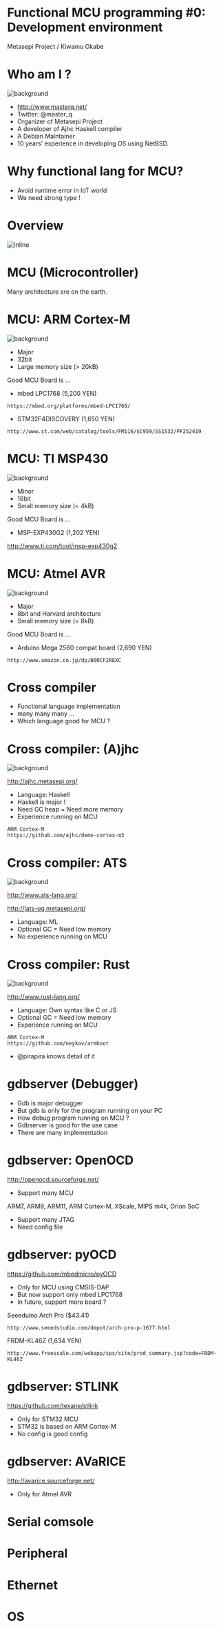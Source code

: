 # Functional MCU programming #0: Development environment

Metasepi Project / Kiwamu Okabe

# Who am I ?
![background](img/enjoy.png)

* http://www.masterq.net/
* Twitter: @master_q
* Organizer of Metasepi Project
* A developer of Ajhc Haskell compiler
* A Debian Maintainer
* 10 years' experience in developing OS using NetBSD.

# Why functional lang for MCU?

* Avoid runtime error in IoT world
* We need strong type !

# Overview

![inline](draw/env_overview.png)

# MCU (Microcontroller)

Many architecture are on the earth.

# MCU: ARM Cortex-M
![background](img/mbed_x_stm32.png)

* Major
* 32bit
* Large memory size (> 20kB)

Good MCU Board is ...

* mbed LPC1768 (5,200 YEN)

~~~
https://mbed.org/platforms/mbed-LPC1768/
~~~

* STM32F4DISCOVERY (1,650 YEN)

~~~
http://www.st.com/web/catalog/tools/FM116/SC959/SS1532/PF252419
~~~

# MCU: TI MSP430
![background](img/msp-exp430g2_launchpad.png)

* Minor
* 16bit
* Small memory size (< 4kB)

Good MCU Board is ...

* MSP-EXP430G2 (1,202 YEN)

http://www.ti.com/tool/msp-exp430g2

# MCU: Atmel AVR
![background](img/ArduinoMega2560.png)

* Major
* 8bit and Harvard architecture
* Small memory size (< 8kB)

Good MCU Board is ...

* Arduino Mega 2560 compat board (2,690 YEN)

~~~
http://www.amazon.co.jp/dp/B00CF2REXC
~~~

# Cross compiler

* Functional language implementation
* many many many ...
* Which language good for MCU ?

# Cross compiler: (A)jhc
![background](img/ajhc.png)

http://ajhc.metasepi.org/

* Language: Haskell
* Haskell is major !
* Need GC heap = Need more memory
* Experience running on MCU

~~~
ARM Cortex-M
https://github.com/ajhc/demo-cortex-m3
~~~

# Cross compiler: ATS
![background](img/ats_hongwei.png)

http://www.ats-lang.org/

http://jats-ug.metasepi.org/

* Language: ML
* Optional GC = Need low memory
* No experience running on MCU

# Cross compiler: Rust
![background](img/rust.png)

http://www.rust-lang.org/

* Language: Own syntax like C or JS
* Optional GC = Need low memory
* Experience running on MCU

~~~
ARM Cortex-M
https://github.com/neykov/armboot
~~~

* @pirapira knows detail of it

# gdbserver (Debugger)

* Gdb is major debugger
* But gdb is only for the program running on your PC
* How debug program running on MCU ?
* Gdbserver is good for the use case
* There are many implementation

# gdbserver: OpenOCD

http://openocd.sourceforge.net/

* Support many MCU

ARM7, ARM9, ARM11, ARM Cortex-M, XScale, MIPS m4k, Orion SoC

* Support many JTAG
* Need config file

# gdbserver: pyOCD

https://github.com/mbedmicro/pyOCD

* Only for MCU using CMSIS-DAP
* But now support only mbed LPC1768
* In future, support more board ?

Seeeduino Arch Pro ($43.41)

~~~
http://www.seeedstudio.com/depot/arch-pro-p-1677.html
~~~

FRDM-KL46Z (1,634 YEN)

~~~
http://www.freescale.com/webapp/sps/site/prod_summary.jsp?code=FRDM-KL46Z
~~~

# gdbserver: STLINK

https://github.com/texane/stlink

* Only for STM32 MCU
* STM32 is based on ARM Cortex-M
* No config is good config

# gdbserver: AVaRICE

http://avarice.sourceforge.net/

* Only for Atmel AVR

# Serial comsole
# Peripheral
# Ethernet
# OS
